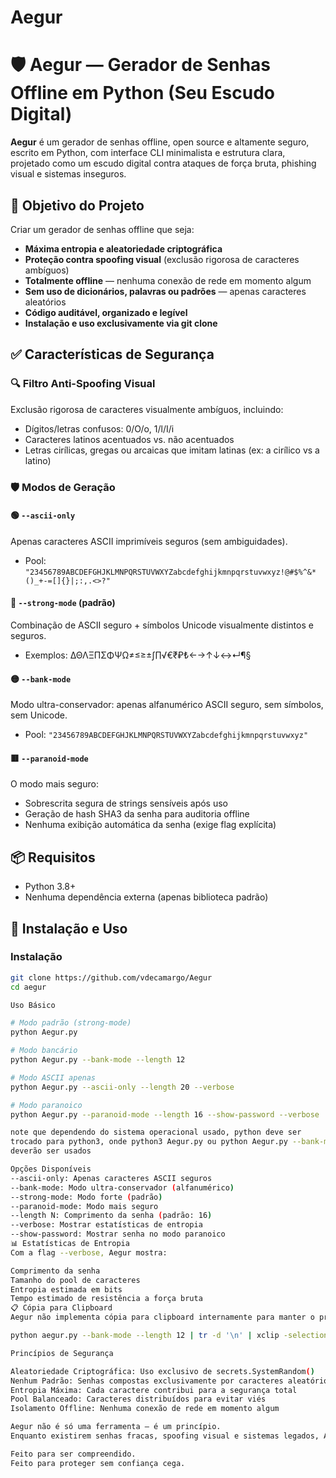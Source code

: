 # Aegur
# 🛡️ Aegur — Gerador de Senhas Offline em Python (Seu Escudo Digital)

**Aegur** é um gerador de senhas offline, open source e altamente seguro, escrito em Python, com interface CLI minimalista e estrutura clara, projetado como um escudo digital contra ataques de força bruta, phishing visual e sistemas inseguros.

## 🎯 Objetivo do Projeto

Criar um gerador de senhas offline que seja:

- **Máxima entropia e aleatoriedade criptográfica**
- **Proteção contra spoofing visual** (exclusão rigorosa de caracteres ambíguos)
- **Totalmente offline** — nenhuma conexão de rede em momento algum
- **Sem uso de dicionários, palavras ou padrões** — apenas caracteres aleatórios
- **Código auditável, organizado e legível**
- **Instalação e uso exclusivamente via git clone**

## ✅ Características de Segurança

### 🔍 Filtro Anti-Spoofing Visual
Exclusão rigorosa de caracteres visualmente ambíguos, incluindo:
- Dígitos/letras confusos: 0/O/o, 1/l/I/i
- Caracteres latinos acentuados vs. não acentuados
- Letras cirílicas, gregas ou arcaicas que imitam latinas (ex: а cirílico vs a latino)

### 🛡️ Modos de Geração

#### 🟢 `--ascii-only`
Apenas caracteres ASCII imprimíveis seguros (sem ambiguidades).
- Pool: `"23456789ABCDEFGHJKLMNPQRSTUVWXYZabcdefghijkmnpqrstuvwxyz!@#$%^&*()_+-=[]{}|;:,.<>?"`

#### 🔵 `--strong-mode` (padrão)
Combinação de ASCII seguro + símbolos Unicode visualmente distintos e seguros.
- Exemplos: ΔΘΛΞΠΣΦΨΩ≠≤≥±∫∏√€₹₽₺←→↑↓↔↵¶§

#### 🟡 `--bank-mode`
Modo ultra-conservador: apenas alfanumérico ASCII seguro, sem símbolos, sem Unicode.
- Pool: `"23456789ABCDEFGHJKLMNPQRSTUVWXYZabcdefghijkmnpqrstuvwxyz"`

#### 🟥 `--paranoid-mode`
O modo mais seguro:
- Sobrescrita segura de strings sensíveis após uso
- Geração de hash SHA3 da senha para auditoria offline
- Nenhuma exibição automática da senha (exige flag explícita)

## 📦 Requisitos

- Python 3.8+
- Nenhuma dependência externa (apenas biblioteca padrão)

## 🚀 Instalação e Uso

### Instalação
```bash
git clone https://github.com/vdecamargo/Aegur
cd aegur

Uso Básico 

# Modo padrão (strong-mode)
python Aegur.py

# Modo bancário
python Aegur.py --bank-mode --length 12

# Modo ASCII apenas
python Aegur.py --ascii-only --length 20 --verbose

# Modo paranoico
python Aegur.py --paranoid-mode --length 16 --show-password --verbose

note que dependendo do sistema operacional usado, python deve ser 
trocado para python3, onde python3 Aegur.py ou python Aegur.py --bank-mode --length 12
deverão ser usados

Opções Disponíveis
--ascii-only: Apenas caracteres ASCII seguros
--bank-mode: Modo ultra-conservador (alfanumérico)
--strong-mode: Modo forte (padrão)
--paranoid-mode: Modo mais seguro
--length N: Comprimento da senha (padrão: 16)
--verbose: Mostrar estatísticas de entropia
--show-password: Mostrar senha no modo paranoico
📊 Estatísticas de Entropia
Com a flag --verbose, Aegur mostra:

Comprimento da senha
Tamanho do pool de caracteres
Entropia estimada em bits
Tempo estimado de resistência a força bruta
📋 Cópia para Clipboard
Aegur não implementa cópia para clipboard internamente para manter o princípio de isolamento offline. Usuários que confiam em seu ambiente podem redirecionar a saída manualmente:

python aegur.py --bank-mode --length 12 | tr -d '\n' | xclip -selection clipboard

Princípios de Segurança

Aleatoriedade Criptográfica: Uso exclusivo de secrets.SystemRandom()
Nenhum Padrão: Senhas compostas exclusivamente por caracteres aleatórios
Entropia Máxima: Cada caractere contribui para a segurança total
Pool Balanceado: Caracteres distribuídos para evitar viés
Isolamento Offline: Nenhuma conexão de rede em momento algum

Aegur não é só uma ferramenta — é um princípio.
Enquanto existirem senhas fracas, spoofing visual e sistemas legados, Aegur será o escudo que você carrega no terminal.

Feito para ser compreendido.
Feito para proteger sem confiança cega.